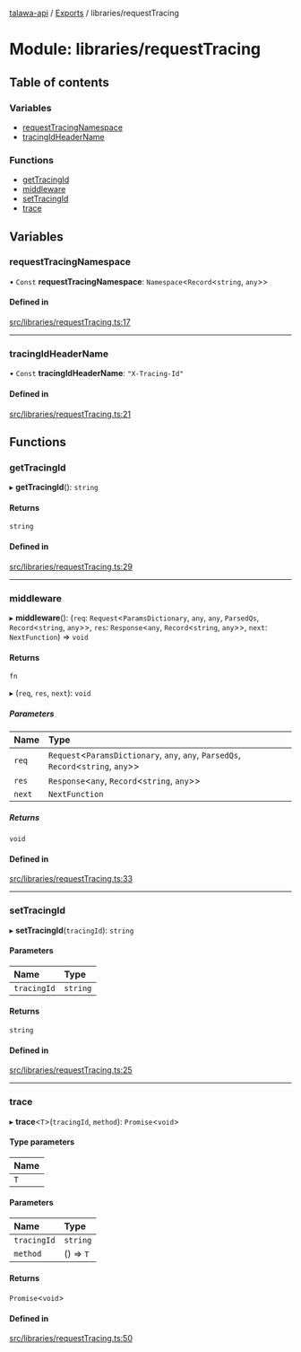 [talawa-api](../README.md) / [Exports](../modules.md) / libraries/requestTracing

# Module: libraries/requestTracing

## Table of contents

### Variables

- [requestTracingNamespace](libraries_requestTracing.md#requesttracingnamespace)
- [tracingIdHeaderName](libraries_requestTracing.md#tracingidheadername)

### Functions

- [getTracingId](libraries_requestTracing.md#gettracingid)
- [middleware](libraries_requestTracing.md#middleware)
- [setTracingId](libraries_requestTracing.md#settracingid)
- [trace](libraries_requestTracing.md#trace)

## Variables

### requestTracingNamespace

• `Const` **requestTracingNamespace**: `Namespace`\<`Record`\<`string`, `any`\>\>

#### Defined in

[src/libraries/requestTracing.ts:17](https://github.com/PalisadoesFoundation/talawa-api/blob/cf57ca9/src/libraries/requestTracing.ts#L17)

---

### tracingIdHeaderName

• `Const` **tracingIdHeaderName**: `"X-Tracing-Id"`

#### Defined in

[src/libraries/requestTracing.ts:21](https://github.com/PalisadoesFoundation/talawa-api/blob/cf57ca9/src/libraries/requestTracing.ts#L21)

## Functions

### getTracingId

▸ **getTracingId**(): `string`

#### Returns

`string`

#### Defined in

[src/libraries/requestTracing.ts:29](https://github.com/PalisadoesFoundation/talawa-api/blob/cf57ca9/src/libraries/requestTracing.ts#L29)

---

### middleware

▸ **middleware**(): (`req`: `Request`\<`ParamsDictionary`, `any`, `any`, `ParsedQs`, `Record`\<`string`, `any`\>\>, `res`: `Response`\<`any`, `Record`\<`string`, `any`\>\>, `next`: `NextFunction`) =\> `void`

#### Returns

`fn`

▸ (`req`, `res`, `next`): `void`

##### Parameters

| Name   | Type                                                                                   |
| :----- | :------------------------------------------------------------------------------------- |
| `req`  | `Request`\<`ParamsDictionary`, `any`, `any`, `ParsedQs`, `Record`\<`string`, `any`\>\> |
| `res`  | `Response`\<`any`, `Record`\<`string`, `any`\>\>                                       |
| `next` | `NextFunction`                                                                         |

##### Returns

`void`

#### Defined in

[src/libraries/requestTracing.ts:33](https://github.com/PalisadoesFoundation/talawa-api/blob/cf57ca9/src/libraries/requestTracing.ts#L33)

---

### setTracingId

▸ **setTracingId**(`tracingId`): `string`

#### Parameters

| Name        | Type     |
| :---------- | :------- |
| `tracingId` | `string` |

#### Returns

`string`

#### Defined in

[src/libraries/requestTracing.ts:25](https://github.com/PalisadoesFoundation/talawa-api/blob/cf57ca9/src/libraries/requestTracing.ts#L25)

---

### trace

▸ **trace**\<`T`\>(`tracingId`, `method`): `Promise`\<`void`\>

#### Type parameters

| Name |
| :--- |
| `T`  |

#### Parameters

| Name        | Type       |
| :---------- | :--------- |
| `tracingId` | `string`   |
| `method`    | () =\> `T` |

#### Returns

`Promise`\<`void`\>

#### Defined in

[src/libraries/requestTracing.ts:50](https://github.com/PalisadoesFoundation/talawa-api/blob/cf57ca9/src/libraries/requestTracing.ts#L50)
